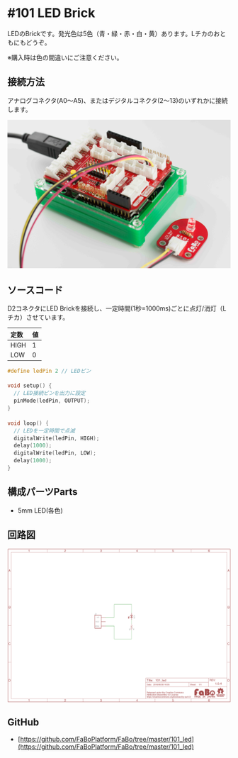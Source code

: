# #101 LED Brick

[](../img/100_analog/product/101.jpg)
<!--COLORME-->

LEDのBrickです。発光色は5色（青・緑・赤・白・黄）あります。Lチカのおともにもどうぞ。

※購入時は色の間違いにご注意ください。

## 接続方法

アナログコネクタ(A0〜A5)、またはデジタルコネクタ(2〜13)のいずれかに接続します。

![](../img/100_analog/connect/101_new_with_arduino.jpg)

## ソースコード
D2コネクタにLED Brickを接続し、一定時間(1秒=1000ms)ごとに点灯/消灯（Lチカ）させています。

|定数|値|
|:--|:--|
|HIGH|1|
|LOW|0|

```c
#define ledPin 2 // LEDピン

void setup() {
  // LED接続ピンを出力に設定
  pinMode(ledPin, OUTPUT);
}

void loop() {
  // LEDを一定時間で点滅
  digitalWrite(ledPin, HIGH);
  delay(1000);
  digitalWrite(ledPin, LOW);
  delay(1000);
}
```

## 構成パーツParts
- 5mm LED(各色)

## 回路図
![](../img/100_analog/schematic/101_led.png)

## GitHub
- [https://github.com/FaBoPlatform/FaBo/tree/master/101_led](https://github.com/FaBoPlatform/FaBo/tree/master/101_led)

